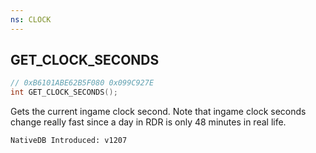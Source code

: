 ```yaml
---
ns: CLOCK
---
```

## GET_CLOCK_SECONDS

```c
// 0xB6101ABE62B5F080 0x099C927E
int GET_CLOCK_SECONDS();
```

Gets the current ingame clock second. Note that ingame clock seconds change really fast since a day in RDR is only 48 minutes in real life.

```
NativeDB Introduced: v1207
```

